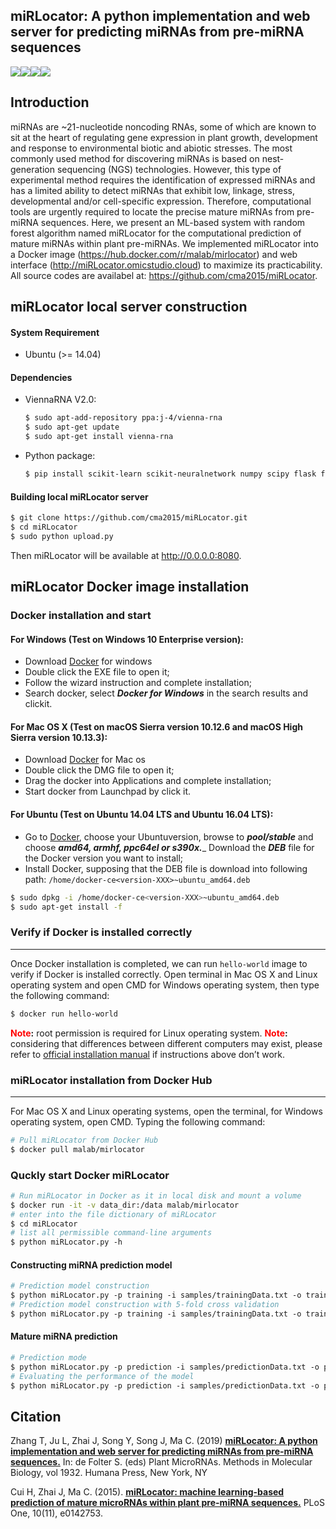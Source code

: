 ## miRLocator: A python implementation and web server for predicting miRNAs from pre-miRNA sequences

<a href="http://mirlocator.omicstudio.cloud" target="_blank"><img src="https://img.shields.io/badge/Web_server-ready-red.svg"></a><a href="https://hub.docker.com/r/malab/mirlocator" target="_blank"><img src="https://img.shields.io/badge/Docker_image-ready-red.svg" target="_blank"></a><a href="https://hub.docker.com/r/malab/mirlocator" target="_blank"><img src="https://img.shields.io/docker/pulls/malab/mirlocator"></a><a href="https://github.com/cma2015/miRLocator" target="_blank"><img src="https://img.shields.io/badge/Source%20codes-support-blue"></a>

## Introduction

miRNAs are ~21-nucleotide noncoding RNAs, some of which are known to sit at the heart of regulating gene expression in plant growth, development and response to environmental biotic and abiotic stresses. The most commonly used method for discovering miRNAs is based on nest-generation sequencing (NGS) technologies. However, this type of experimental method requires the identification of expressed miRNAs and has a limited ability to detect miRNAs that exhibit low, linkage, stress, developmental and/or cell-specific expression. Therefore, computational tools are urgently required to locate the precise mature miRNAs from pre-miRNA sequences. Here, we present an ML-based system with random forest algorithm named miRLocator for the computational prediction of mature miRNAs within plant pre-miRNAs. We implemented miRLocator into a Docker image (<https://hub.docker.com/r/malab/mirlocator>) and web interface (<http://miRLocator.omicstudio.cloud>) to maximize its practicability. All source codes are availabel at: <https://github.com/cma2015/miRLocator>.

## miRLocator local server construction

#### System Requirement
* Ubuntu (>= 14.04)  

#### Dependencies  
* ViennaRNA V2.0:
  ```bash
  $ sudo apt-add-repository ppa:j-4/vienna-rna
  $ sudo apt-get update
  $ sudo apt-get install vienna-rna
  ```
* Python package: 
  ```bash
  $ pip install scikit-learn scikit-neuralnetwork numpy scipy flask flask-WTF
  ```

#### Building local miRLocator server
```bash
$ git clone https://github.com/cma2015/miRLocator.git
$ cd miRLocator
$ sudo python upload.py
```
Then miRLocator will be available at http://0.0.0.0:8080.

## miRLocator Docker image installation
### Docker installation and start
#### For Windows (Test on Windows 10 Enterprise version):
- Download [Docker](<https://download.docker.com/win/stable/Docker%20for%20Windows%20Installer.exe>) for windows
- Double click the EXE file to open it;
- Follow the wizard instruction and complete installation;
- Search docker, select ___Docker for Windows___ in the search results and clickit.
#### For Mac OS X (Test on macOS Sierra version 10.12.6 and macOS High Sierra version 10.13.3): ####
- Download [Docker](<https://download.docker.com/mac/stable/Docker.dmg>) for Mac os <br>
- Double click the DMG file to open it;
- Drag the docker into Applications and complete installation;
- Start docker from Launchpad by click it.
#### For Ubuntu (Test on Ubuntu 14.04 LTS and Ubuntu 16.04 LTS): ####
- Go to [Docker](<https://download.docker.com/linux/ubuntu/dists/>), choose your Ubuntuversion, browse to ___pool/stable___ and choose ___amd64, armhf, ppc64el or s390x.____ Download the ___DEB___ file for the Docker version you want to install;
- Install Docker, supposing that the DEB file is download into following path: `/home/docker-ce<version-XXX>~ubuntu_amd64.deb`
```bash
$ sudo dpkg -i /home/docker-ce<version-XXX>~ubuntu_amd64.deb      
$ sudo apt-get install -f
```
 ### Verify if Docker is installed correctly ### 
----------------------------------------
   Once Docker installation is completed, we can run `hello-world` image to verify if Docker is installed correctly. Open terminal in Mac OS X and Linux operating system and open CMD for Windows operating system, then type the following command:
```bash
$ docker run hello-world
```
   **<font color =red>Note</font>:** root permission is required for Linux operating system.
   **<font color =red>Note</font>:** considering that differences between different computers may exist, please refer to [official installation manual](https://docs.docker.com/install) if instructions above don’t work.

 ### miRLocator installation from Docker Hub ###
--------------------------------
  For Mac OS X and Linux operating systems, open the terminal, for Windows operating system, open CMD. Typing the following command:
```bash
# Pull miRLocator from Docker Hub
$ docker pull malab/mirlocator
```
### Quckly start Docker miRLocator ###
```bash
# Run miRLocator in Docker as it in local disk and mount a volume
$ docker run -it -v data_dir:/data malab/mirlocator
# enter into the file dictionary of miRLocator
$ cd miRLocator
# list all permissible command-line arguments
$ python miRLocator.py ‐h
```
#### Constructing miRNA prediction model
```bash
# Prediction model construction
$ python miRLocator.py ‐p training ‐i samples/trainingData.txt ‐o train_output ‐m prediction_model ‐k 0
# Prediction model construction with 5‐fold cross validation
$ python miRLocator.py ‐p training ‐i samples/trainingData.txt ‐o train_output ‐m prediction_model ‐k 5
```

#### Mature miRNA prediction
```bash
# Prediction mode
$ python miRLocator.py ‐p prediction ‐i samples/predictionData.txt ‐o predict_output ‐m samples/trained_prediction_model
# Evaluating the performance of the model
$ python miRLocator.py ‐p prediction ‐i samples/predictionData.txt ‐o predict_output ‐m samples/trained_prediction_model ‐a predictionData_Annotated.txt
```

## Citation

Zhang T, Ju L, Zhai J, Song Y, Song J, Ma C. (2019) [**miRLocator: A python implementation and web server for predicting miRNAs from pre-miRNA sequences.**](https://link.springer.com/protocol/10.1007/978-1-4939-9042-9_6) In: de Folter S. (eds) Plant MicroRNAs. Methods in Molecular Biology, vol 1932. Humana Press, New York, NY

Cui H, Zhai J, Ma C. (2015). [**miRLocator: machine learning-based prediction of mature microRNAs within plant pre-miRNA sequences.**](https://journals.plos.org/plosone/article?id=10.1371/journal.pone.0142753) PLoS One, 10(11), e0142753.


